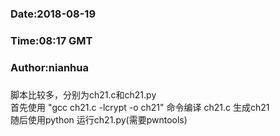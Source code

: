 ###
###    Date:2018-08-19
###   Time:08:17 GMT
###  Author:nianhua
###


脚本比较多，分别为ch21.c和ch21.py</br>
首先使用 "gcc ch21.c -lcrypt -o ch21" 命令编译 ch21.c 生成ch21</br>
随后使用python 运行ch21.py(需要pwntools)

